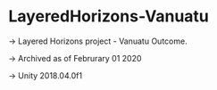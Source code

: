 # LayeredHorizons-Vanuatu

-> Layered Horizons project - Vanuatu Outcome.

-> Archived as of Februrary 01 2020

-> Unity 2018.04.0f1
